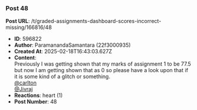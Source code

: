 ### Post 48
**Post URL**: /t/graded-assignments-dashboard-scores-incorrect-missing/166816/48
- **ID**: 596822
- **Author**: ParamanandaSamantara (22f3000935)
- **Created At**: 2025-02-18T16:43:03.627Z
- **Content**:  
  Previously I was getting shown that my marks of assignment 1 to be 77.5 but now I am getting shown that as 0 so please have a look upon that if it is some kind of a glitch or something.<br>
<a class="mention" href="/u/carlton">@carlton</a><br>
<a class="mention" href="/u/jivraj">@Jivraj</a>
- **Reactions**: heart (1)
- **Post Number**: 48

